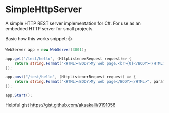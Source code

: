 # SimpleHttpServer
A simple HTTP REST server implementation for C#. For use as an embedded HTTP server for small projects.

Basic how this works snippet: :+1:

```csharp
WebServer app = new WebServer(3001);

app.get("/test/hello", (HttpListenerRequest request)=> {
	return string.Format("<HTML><BODY>My web page.<br>{0}</BODY></HTML>", param);
});

app.post("/test/hello", (HttpListenerRequest request) => {
	return string.Format("<HTML><BODY>My web page</BODY></HTML>", param);
});

app.Start();
```

Helpful gist https://gist.github.com/aksakalli/9191056
